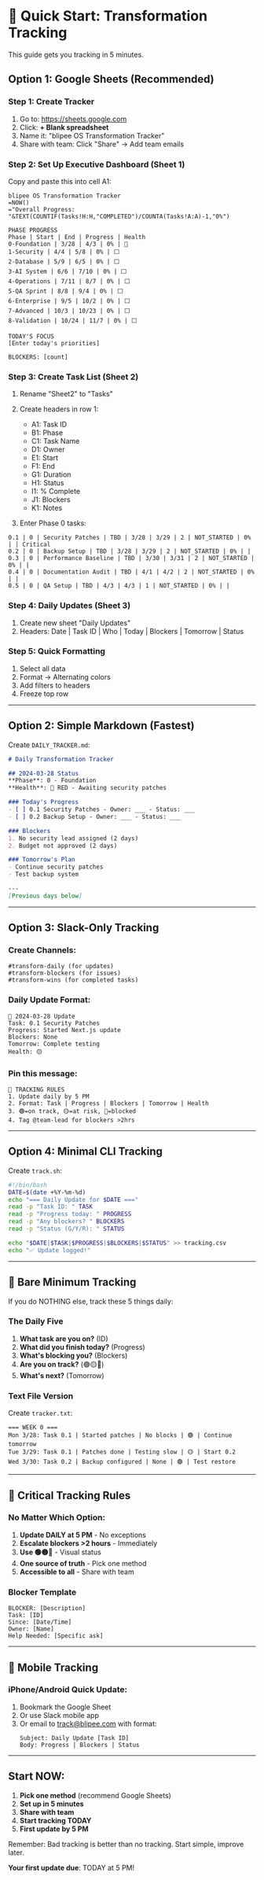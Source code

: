 # 🚀 Quick Start: Transformation Tracking

This guide gets you tracking in 5 minutes.

## Option 1: Google Sheets (Recommended)

### Step 1: Create Tracker
1. Go to: https://sheets.google.com
2. Click: **+ Blank spreadsheet**
3. Name it: "blipee OS Transformation Tracker"
4. Share with team: Click "Share" → Add team emails

### Step 2: Set Up Executive Dashboard (Sheet 1)
Copy and paste this into cell A1:

```
blipee OS Transformation Tracker
=NOW() 
="Overall Progress: "&TEXT(COUNTIF(Tasks!H:H,"COMPLETED")/COUNTA(Tasks!A:A)-1,"0%")

PHASE PROGRESS
Phase | Start | End | Progress | Health
0-Foundation | 3/28 | 4/3 | 0% | 🔴
1-Security | 4/4 | 5/8 | 0% | ⬜
2-Database | 5/9 | 6/5 | 0% | ⬜
3-AI System | 6/6 | 7/10 | 0% | ⬜
4-Operations | 7/11 | 8/7 | 0% | ⬜
5-QA Sprint | 8/8 | 9/4 | 0% | ⬜
6-Enterprise | 9/5 | 10/2 | 0% | ⬜
7-Advanced | 10/3 | 10/23 | 0% | ⬜
8-Validation | 10/24 | 11/7 | 0% | ⬜

TODAY'S FOCUS
[Enter today's priorities]

BLOCKERS: [count]
```

### Step 3: Create Task List (Sheet 2)
1. Rename "Sheet2" to "Tasks"
2. Create headers in row 1:
   - A1: Task ID
   - B1: Phase  
   - C1: Task Name
   - D1: Owner
   - E1: Start
   - F1: End
   - G1: Duration
   - H1: Status
   - I1: % Complete
   - J1: Blockers
   - K1: Notes

3. Enter Phase 0 tasks:
```
0.1 | 0 | Security Patches | TBD | 3/28 | 3/29 | 2 | NOT_STARTED | 0% | | Critical
0.2 | 0 | Backup Setup | TBD | 3/28 | 3/29 | 2 | NOT_STARTED | 0% | |
0.3 | 0 | Performance Baseline | TBD | 3/30 | 3/31 | 2 | NOT_STARTED | 0% | |
0.4 | 0 | Documentation Audit | TBD | 4/1 | 4/2 | 2 | NOT_STARTED | 0% | |
0.5 | 0 | QA Setup | TBD | 4/3 | 4/3 | 1 | NOT_STARTED | 0% | |
```

### Step 4: Daily Updates (Sheet 3)
1. Create new sheet "Daily Updates"
2. Headers: Date | Task ID | Who | Today | Blockers | Tomorrow | Status

### Step 5: Quick Formatting
1. Select all data
2. Format → Alternating colors
3. Add filters to headers
4. Freeze top row

---

## Option 2: Simple Markdown (Fastest)

Create `DAILY_TRACKER.md`:

```markdown
# Daily Transformation Tracker

## 2024-03-28 Status
**Phase**: 0 - Foundation  
**Health**: 🔴 RED - Awaiting security patches

### Today's Progress
- [ ] 0.1 Security Patches - Owner: ___ - Status: ___
- [ ] 0.2 Backup Setup - Owner: ___ - Status: ___

### Blockers
1. No security lead assigned (2 days)
2. Budget not approved (2 days)

### Tomorrow's Plan
- Continue security patches
- Test backup system

---
[Previous days below]
```

---

## Option 3: Slack-Only Tracking

### Create Channels:
```
#transform-daily (for updates)
#transform-blockers (for issues)
#transform-wins (for completed tasks)
```

### Daily Update Format:
```
📅 2024-03-28 Update
Task: 0.1 Security Patches
Progress: Started Next.js update
Blockers: None
Tomorrow: Complete testing
Health: 🟡
```

### Pin this message:
```
📌 TRACKING RULES
1. Update daily by 5 PM
2. Format: Task | Progress | Blockers | Tomorrow | Health
3. 🟢=on track, 🟡=at risk, 🔴=blocked
4. Tag @team-lead for blockers >2hrs
```

---

## Option 4: Minimal CLI Tracking

Create `track.sh`:
```bash
#!/bin/bash
DATE=$(date +%Y-%m-%d)
echo "=== Daily Update for $DATE ==="
read -p "Task ID: " TASK
read -p "Progress today: " PROGRESS
read -p "Any blockers? " BLOCKERS
read -p "Status (G/Y/R): " STATUS

echo "$DATE|$TASK|$PROGRESS|$BLOCKERS|$STATUS" >> tracking.csv
echo "✅ Update logged!"
```

---

## 🎯 Bare Minimum Tracking

If you do NOTHING else, track these 5 things daily:

### The Daily Five
1. **What task are you on?** (ID)
2. **What did you finish today?** (Progress)
3. **What's blocking you?** (Blockers)
4. **Are you on track?** (🟢🟡🔴)
5. **What's next?** (Tomorrow)

### Text File Version
Create `tracker.txt`:
```
=== WEEK 0 ===
Mon 3/28: Task 0.1 | Started patches | No blocks | 🟢 | Continue tomorrow
Tue 3/29: Task 0.1 | Patches done | Testing slow | 🟡 | Start 0.2
Wed 3/30: Task 0.2 | Backup configured | None | 🟢 | Test restore
```

---

## 🚨 Critical Tracking Rules

### No Matter Which Option:
1. **Update DAILY at 5 PM** - No exceptions
2. **Escalate blockers >2 hours** - Immediately
3. **Use 🟢🟡🔴** - Visual status
4. **One source of truth** - Pick one method
5. **Accessible to all** - Share with team

### Blocker Template
```
BLOCKER: [Description]
Task: [ID]
Since: [Date/Time]
Owner: [Name]
Help Needed: [Specific ask]
```

---

## 📱 Mobile Tracking

### iPhone/Android Quick Update:
1. Bookmark the Google Sheet
2. Or use Slack mobile app
3. Or email to track@blipee.com with format:
   ```
   Subject: Daily Update [Task ID]
   Body: Progress | Blockers | Status
   ```

---

## Start NOW:

1. **Pick one method** (recommend Google Sheets)
2. **Set up in 5 minutes**
3. **Share with team**
4. **Start tracking TODAY**
5. **First update by 5 PM**

Remember: Bad tracking is better than no tracking. Start simple, improve later.

**Your first update due**: TODAY at 5 PM!